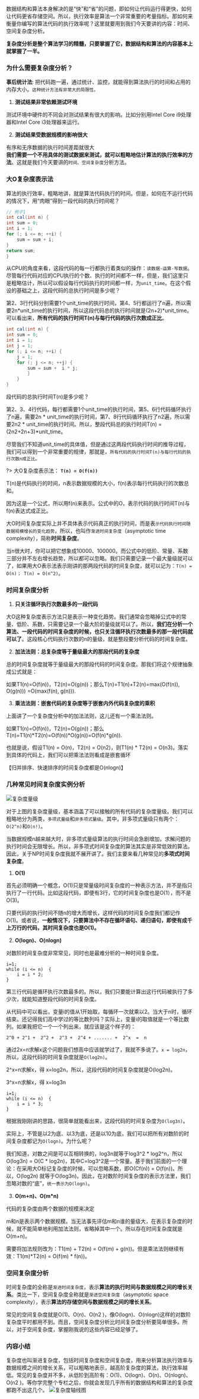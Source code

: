 数据结构和算法本身解决的是“快”和“省”的问题，即如何让代码运行得更快，如何让代码更省存储空间。所以，执行效率是算法一个非常重要的考量指标。那如何来衡量你编写的算法代码的执行效率呢？这里就要用到我们今天要讲的内容：时间、空间复杂度分析。

**复杂度分析是整个算法学习的精髓，只要掌握了它，数据结构和算法的内容基本上就掌握了一半。**

### 为什么需要复杂度分析？

**事后统计法**: 把代码跑一遍，通过统计、监控，就能得到算法执行的时间和占用的内存大小。`这种统计方法有非常大的局限性。`

1. **测试结果非常依赖测试环境**

测试环境中硬件的不同会对测试结果有很大的影响。比如分别用Intel Core i9处理器和Intel Core i3处理器来运行。

2. **测试结果受数据规模的影响很大**

有序和无序数据的执行时间差距就很大  
**我们需要一个不用具体的测试数据来测试，就可以粗略地估计算法的执行效率的方法**。这就是我们今天要讲的`时间、空间复杂度`分析方法。




### 大O复杂度表示法
算法的执行效率，粗略地讲，就是算法代码执行的时间。但是，如何在不运行代码的情况下，用“肉眼”得到一段代码的执行时间呢？

~~~ java
// 例子1
int cal(int n) {
int sum = 0;
int i = 1;
for (; i <= n; ++i) {
    sum = sum + i;
}
return sum;
}
 ~~~

从CPU的角度来看，这段代码的每一行都执行着类似的操作：`读数据-运算-写数据`。尽管每行代码对应的CPU执行的个数、执行的时间都不一样，但是，我们这里只是粗略估计，所以可以假设每行代码执行的时间都一样，为`unit_time`。在这个假设的基础之上，这段代码的总执行时间是多少呢？

第2、3行代码分别需要1个unit_time的执行时间，第4、5行都运行了n遍，所以需要2n*unit_time的执行时间，所以这段代码总的执行时间就是(2n+2)*unit_time。可以看出来，**所有代码的执行时间T(n)与每行代码的执行次数成正比**。

~~~ java
int cal(int n) {
int sum = 0;
int i = 1;
int j = 1;
for (; i <= n; ++i) {
    j = 1;
    for (; j <= n; ++j) {
        sum = sum +  i * j;
        }
    }
}
~~~

段代码的总执行时间T(n)是多少呢？

第2、3、4行代码，每行都需要1个unit_time的执行时间，第5、6行代码循环执行了n遍，需要2n * unit_time的执行时间，第7、8行代码循环执行了n2遍，所以需要2n2 * unit_time的执行时间。所以，整段代码总的执行时间T(n) = (2n2+2n+3)*unit_time。

尽管我们不知道unit_time的具体值，但是通过这两段代码执行时间的推导过程，我们可以得到一个非常重要的规律，那就是，`所有代码的执行时间T(n)与每行代码的执行次数n成正比。`

?> 大O复杂度表示法：  **`T(n) = O(f(n))`**

T(n)是代码执行的时间，n表示数据规模的大小，f(n)表示每行代码执行的次数总和。

因为这是一个公式，所以用f(n)来表示。公式中的O，表示代码的执行时间T(n)与f(n)表达式成正比。

大O时间复杂度实际上并不具体表示代码真正的执行时间，而是表`示代码执行时间随数据规模增长的变化趋势`，所以，也叫作`渐进时间复杂度`（asymptotic time complexity），简称**时间复杂度**。

当n很大时，你可以把它想象成10000、100000。而公式中的低阶、常量、系数三部分并不左右增长趋势，所以都可以忽略。我们只需要记录一个最大量级就可以了，如果用大O表示法表示刚讲的那两段代码的时间复杂度，就可以记为：`T(n) = O(n)； T(n) = O(n^2)`。




### 时间复杂度分析

1. **只关注循环执行次数最多的一段代码**

大O这种复杂度表示方法只是表示一种变化趋势。我们通常会忽略掉公式中的常量、低阶、系数，只需要记录一个最大阶的量级就可以了。所以，**我们在分析一个算法、一段代码的时间复杂度的时候，也只关注循环执行次数最多的那一段代码就可以了**。这段核心代码执行次数的n的量级，就是整段要分析代码的时间复杂度。

2. **加法法则：总复杂度等于量级最大的那段代码的复杂度**

总的时间复杂度就等于量级最大的那段代码的时间复杂度。那我们将这个规律抽象成公式就是：

如果T1(n)=O(f(n))，T2(n)=O(g(n))；那么T(n)=T1(n)+T2(n)=max(O(f(n)), O(g(n))) =O(max(f(n), g(n))).

3. **乘法法则：嵌套代码的复杂度等于嵌套内外代码复杂度的乘积**

上面讲了一个复杂度分析中的加法法则，这儿还有一个乘法法则。

如果T1(n)=O(f(n))，T2(n)=O(g(n))；那么T(n)=T1(n)*T2(n)=O(f(n))*O(g(n))=O(f(n)*g(n)).

也就是说，假设T1(n) = O(n)，T2(n) = O(n2)，则T1(n) * T2(n) = O(n3)。落实到具体的代码上，我们可以把乘法法则看成是嵌套循环


【归并排序、快速排序的时间复杂度都是O(nlogn)】




### 几种常见时间复杂度实例分析

![复杂度量级](./Imgs/3_1.png)

对于上图的复杂度量级，基本涵盖了可以接触的所有代码的复杂度量级。我们可以粗略地分为两类，`多项式量级`和`非多项式量级`。其中，非多项式量级只有两个：`O(2^n)`和`O(n!)`。

当数据规模n越来越大时，非多项式量级算法的执行时间会急剧增加，求解问题的执行时间会无限增长。所以，非多项式时间复杂度的算法其实是非常低效的算法。因此，关于NP时间复杂度我就不展开讲了。我们主要来看几种常见的**多项式时间复杂度**。

1. **O(1)**

首先必须明确一个概念，O(1)只是常量级时间复杂度的一种表示方法，并不是指只执行了一行代码。比如这段代码，即便有3行，它的时间复杂度也是O(1），而不是O(3)。

只要代码的执行时间不随n的增大而增长，这样代码的时间复杂度我们都记作O(1)。或者说，**一般情况下，只要算法中不存在循环语句、递归语句，即使有成千上万行的代码，其时间复杂度也是Ο(1)。**

2. **O(logn)、O(nlogn)**

对数阶时间复杂度非常常见，同时也是最难分析的一种时间复杂度。

    i=1;
    while (i <= n)  {
        i = i * 2;
    }

第三行代码是循环执行次数最多的。所以，我们只要能计算出这行代码被执行了多少次，就能知道整段代码的时间复杂度。

从代码中可以看出，变量i的值从1开始取，每循环一次就乘以2。当大于n时，循环结束。还记得我们高中学过的等比数列吗？实际上，变量i的取值就是一个等比数列。如果我把它一个一个列出来，就应该是这个样子的：

    2^0 + 2^1 +  2^2 +  2^3 +  2^4 + ....... +  2^x  =  n

通过2x=n求解x这个问题我们想高中应该就学过了，我就不多说了。`x = log2n`，所以，这段代码的时间复杂度就是`O(log2n)`。

2^x=n求解x，得 x=log2n，所以，这段代码的时间复杂度就是O(log2n)。

3^x=n求解x，得 x=log3n 

    i=1;
    while (i <= n)  {
        i = i * 3;
    }

根据我刚刚讲的思路，很简单就能看出来，这段代码的时间复杂度为`O(log3n)`。

实际上，不管是以2为底、以3为底，还是以10为底，我们可以把所有对数阶的时间复杂度都记为`O(logn)`。为什么呢？

我们知道，对数之间是可以互相转换的，log3n就等于log3^2 * log2^n，所以O(log3n) = O(C * log2n)，其中C=log3^2是一个常量。基于我们前面的一个理论：在采用大O标记复杂度的时候，可以忽略系数，即O(Cf(n)) = O(f(n))。所以，O(log2n) 就等于O(log3n)。因此，在对数阶时间复杂度的表示方法里，我们忽略对数的“底”，`统一表示为O(logn)`。


3. **O(m+n)、O(m*n)**

代码的复杂度由两个数据的规模来决定

m和n是表示两个数据规模。当无法事先评估m和n谁的量级大，在表示复杂度的时候，就不能简单地利用加法法则，省略掉其中一个。所以存在时间复杂度就是O(m+n)。

需要将加法规则改为：T1(m) + T2(n) = O(f(m) + g(n))。但是乘法法则继续有效：T1(m)*T2(n) = O(f(m) * f(n))。


### 空间复杂度分析

时间复杂度的全称是`渐进时间复杂度`，表示**算法的执行时间与数据规模之间的增长关系**。类比一下，空间复杂度全称就是`渐进空间复杂度`（asymptotic space complexity），表示**算法的存储空间与数据规模之间的增长关系**。


常见的空间复杂度就是O(1)、O(n)、O(n2 )，像O(logn)、O(nlogn)这样的对数阶复杂度平时都用不到。而且，空间复杂度分析比时间复杂度分析要简单很多。所以，对于空间复杂度，掌握刚我说的这些内容已经足够了。


### 内容小结

复杂度也叫渐进复杂度，包括时间复杂度和空间复杂度，用来分析算法执行效率与数据规模之间的增长关系，可以粗略地表示，越高阶复杂度的算法，执行效率越低。常见的复杂度并不多，从低阶到高阶有：O(1)、O(logn)、O(n)、O(nlogn)、O(n2 )。等你学完整个专栏之后，你就会发现几乎所有的数据结构和算法的复杂度都跑不出这几个。
![复杂度轴线图](./Imgs/3_2.png)
